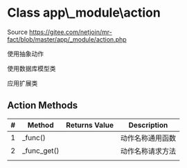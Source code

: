 # Class app\\_module\action

Source https://gitee.com/netjoin/mr-fact/blob/master/app/_module/action.php

使用抽象动作

使用数据库模型类

应用扩展类



## Action Methods

| #    | Method      | Returns Value | Description      |
| ---- | ----------- | ------------- | ---------------- |
| 1    | _func()     |               | 动作名称通用函数 |
| 2    | _func_get() |               | 动作名称请求方法 |
|      |             |               |                  |



